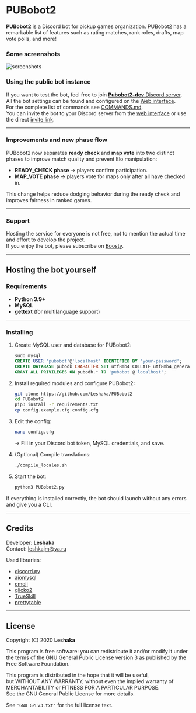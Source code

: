 # PUBobot2

**PUBobot2** is a Discord bot for pickup games organization. PUBobot2 has a remarkable list of features such as rating matches, rank roles, drafts, map vote polls, and more!

### Some screenshots
![screenshots](https://cdn.discordapp.com/attachments/824935426228748298/836978698321395712/screenshots.png)

### Using the public bot instance

If you want to test the bot, feel free to join [**Pubobot2-dev** Discord server](https://discord.gg/rjNt9nC).  
All the bot settings can be found and configured on the [Web interface](https://pubobot.leshaka.xyz/).  
For the complete list of commands see [COMMANDS.md](https://github.com/Leshaka/PUBobot2/blob/main/COMMANDS.md).  
You can invite the bot to your Discord server from the [web interface](https://pubobot.leshaka.xyz/) or use the direct [invite link](https://discord.com/oauth2/authorize?client_id=177021948935667713&scope=bot).

---

### Improvements and new phase flow

PUBobot2 now separates **ready check** and **map vote** into two distinct phases to improve match quality and prevent Elo manipulation:
- **READY_CHECK phase** → players confirm participation.
- **MAP_VOTE phase** → players vote for maps only after all have checked in.

This change helps reduce dodging behavior during the ready check and improves fairness in ranked games.

---

### Support

Hosting the service for everyone is not free, not to mention the actual time and effort to develop the project.  
If you enjoy the bot, please subscribe on [Boosty](https://boosty.to/leshaka).

---

## Hosting the bot yourself

### Requirements
- **Python 3.9+**  
- **MySQL**  
- **gettext** (for multilanguage support)

---

### Installing

1. Create MySQL user and database for PUBobot2:
    ```sql
    sudo mysql
    CREATE USER 'pubobot'@'localhost' IDENTIFIED BY 'your-password';
    CREATE DATABASE pubodb CHARACTER SET utf8mb4 COLLATE utf8mb4_general_ci;
    GRANT ALL PRIVILEGES ON pubodb.* TO 'pubobot'@'localhost';
    ```

2. Install required modules and configure PUBobot2:
    ```bash
    git clone https://github.com/Leshaka/PUBobot2
    cd PUBobot2
    pip3 install -r requirements.txt
    cp config.example.cfg config.cfg
    ```

3. Edit the config:
    ```bash
    nano config.cfg
    ```
    → Fill in your Discord bot token, MySQL credentials, and save.

4. (Optional) Compile translations:
    ```bash
    ./compile_locales.sh
    ```

5. Start the bot:
    ```bash
    python3 PUBobot2.py
    ```

If everything is installed correctly, the bot should launch without any errors and give you a CLI.

---

## Credits

Developer: **Leshaka**  
Contact: leshkajm@ya.ru

Used libraries:
- [discord.py](https://github.com/Rapptz/discord.py)
- [aiomysql](https://github.com/aio-libs/aiomysql)
- [emoji](https://github.com/carpedm20/emoji/)
- [glicko2](https://github.com/deepy/glicko2)
- [TrueSkill](https://trueskill.org/)
- [prettytable](https://github.com/jazzband/prettytable)

---

## License

Copyright (C) 2020 **Leshaka**

This program is free software: you can redistribute it and/or modify it under the terms of the GNU General Public License version 3 as published by the Free Software Foundation.

This program is distributed in the hope that it will be useful,  
but WITHOUT ANY WARRANTY; without even the implied warranty of MERCHANTABILITY or FITNESS FOR A PARTICULAR PURPOSE.  
See the GNU General Public License for more details.

See `'GNU GPLv3.txt'` for the full license text.
